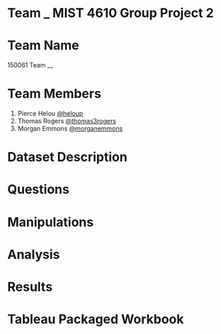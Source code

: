 # Team _ MIST 4610 Group Project 2
# Team Name
150061 Team __
# Team Members
1. Pierce Helou [@heloup](https://github.com/heloup)
2. Thomas Rogers [@thomas3rogers](https://github.com/thomas3rogers)
3.  Morgan Emmons [@morganemmons](https://github.com/morganemmons)
# Dataset Description

# Questions 

# Manipulations 

# Analysis

# Results

# Tableau Packaged Workbook 

